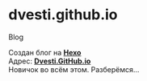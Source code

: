# dvesti.github.io
Blog

Cоздан блог на **[Hexo](https://hexo.io/)**   
Aдрес: **[Dvesti.GitHub.io](https://dvesti.github.io/)**  
Новичок во всём этом. Разберёмся...

